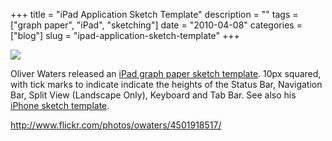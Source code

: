 +++
title = "iPad Application Sketch Template"
description = ""
tags = ["graph paper", "iPad", "sketching"]
date = "2010-04-08"
categories = ["blog"]
slug = "ipad-application-sketch-template"
+++



  <div class="notebook-screenshot"><a href="http://www.flickr.com/photos/owaters/4501918517/"><img src="//media.konigi.com/bluga/wt4bbdb8f9d6e23_large.jpg"/></a></div><p>Oliver Waters released an <a href="http://www.flickr.com/photos/owaters/4501918517/">iPad graph paper sketch template</a>. 10px squared, with tick marks to indicate indicate the heights of the Status Bar, Navigation Bar, Split View (Landscape Only), Keyboard and Tab Bar. See also his <a href="http://www.flickr.com/photos/owaters/3846053408/in/set-72157623733453872/">iPhone sketch template</a>.</p>

    
  <a href="http://www.flickr.com/photos/owaters/4501918517/">http://www.flickr.com/photos/owaters/4501918517/</a>
